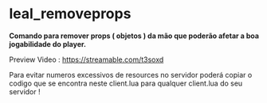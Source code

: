 # leal_removeprops

**Comando para remover props ( objetos ) da mão que poderão afetar a boa jogabilidade do player.**

Preview Video : https://streamable.com/t3soxd


Para evitar numeros excessivos de resources no servidor poderá copiar o codigo que se encontra neste client.lua para qualquer client.lua do seu servidor !

